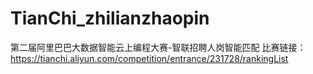 # TianChi_zhilianzhaopin
第二届阿里巴巴大数据智能云上编程大赛-智联招聘人岗智能匹配
比赛链接：https://tianchi.aliyun.com/competition/entrance/231728/rankingList

    